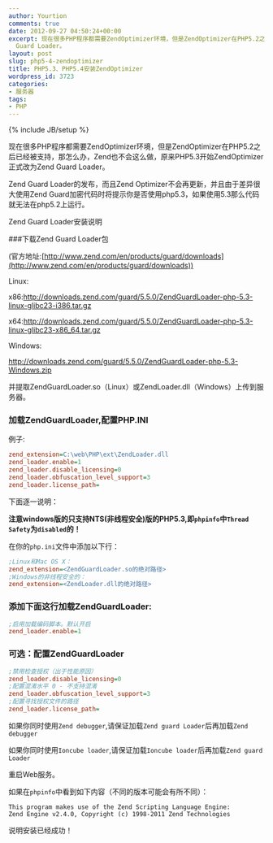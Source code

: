 ```yaml
---
author: Yourtion
comments: true
date: 2012-09-27 04:50:24+00:00
excerpt: 现在很多PHP程序都需要ZendOptimizer环境，但是ZendOptimizer在PHP5.2之后已经被支持，那怎么办，Zend也不会这么做，原来PHP5.3开始ZendOptimizer正式改为Zend
  Guard Loader。
layout: post
slug: php5-4-zendoptimizer
title: PHP5.3、PHP5.4安装ZendOptimizer
wordpress_id: 3723
categories:
- 服务器
tags:
- PHP
---
```

{% include JB/setup %}

现在很多PHP程序都需要ZendOptimizer环境，但是ZendOptimizer在PHP5.2之后已经被支持，那怎么办，Zend也不会这么做，原来PHP5.3开始ZendOptimizer正式改为Zend Guard Loader。

Zend Guard Loader的发布，而且Zend Optimizer不会再更新，并且由于差异很大使用Zend Guard加密代码时将提示你是否使用php5.3，如果使用5.3那么代码就无法在php5.2上运行。

Zend Guard Loader安装说明

###下载Zend Guard Loader包

(官方地址:[http://www.zend.com/en/products/guard/downloads](http://www.zend.com/en/products/guard/downloads))


Linux:

x86:http://downloads.zend.com/guard/5.5.0/ZendGuardLoader-php-5.3-linux-glibc23-i386.tar.gz

x64:http://downloads.zend.com/guard/5.5.0/ZendGuardLoader-php-5.3-linux-glibc23-x86_64.tar.gz

Windows:

http://downloads.zend.com/guard/5.5.0/ZendGuardLoader-php-5.3-Windows.zip</blockquote>


并提取ZendGuardLoader.so（Linux）或ZendLoader.dll（Windows）上传到服务器。

### 加载ZendGuardLoader,配置PHP.INI

例子:

```ini
zend_extension=C:\web\PHP\ext\ZendLoader.dll
zend_loader.enable=1
zend_loader.disable_licensing=0
zend_loader.obfuscation_level_support=3
zend_loader.license_path=
```

下面逐一说明：

**注意windows版的只支持NTS(非线程安全)版的PHP5.3,即```phpinfo```中```Thread Safety```为```disabled```的！**

在你的```php.ini```文件中添加以下行：

```ini
;Linux和Mac OS X：
zend_extension=<ZendGuardLoader.so的绝对路径>
;Windows的非线程安全的：
zend_extension=<ZendLoader.dll的绝对路径>
```

### 添加下面这行加载ZendGuardLoader:

```ini
;启用加载编码脚本。默认开启
zend_loader.enable=1
```

### 可选：配置ZendGuardLoader

```ini
;禁用检查授权（出于性能原因）
zend_loader.disable_licensing=0
;配置混淆水平 0 - 不支持混淆
zend_loader.obfuscation_level_support=3
;配置寻找授权文件的路径
zend_loader.license_path=
```

如果你同时使用```Zend debugger```,请保证加载```Zend guard Loader```后再加载```Zend debugger```

如果你同时使用```Ioncube loader```,请保证加载```Ioncube loader```后再加载```Zend guard Loader```

重启Web服务。

如果在```phpinfo```中看到如下内容（不同的版本可能会有所不同）：

```
This program makes use of the Zend Scripting Language Engine:
Zend Engine v2.4.0, Copyright (c) 1998-2011 Zend Technologies
```

说明安装已经成功！
